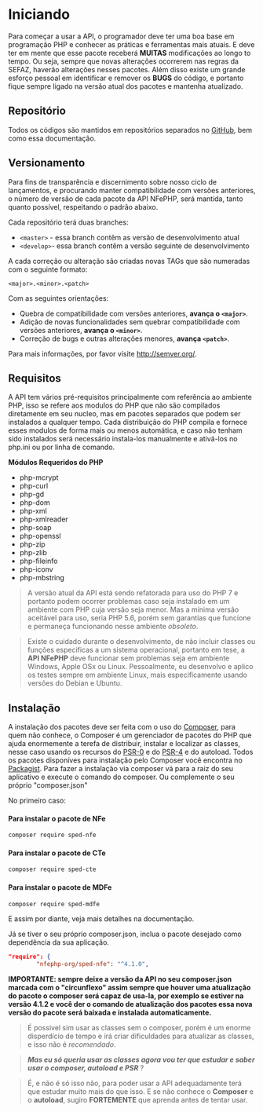 # Iniciando
Para começar a usar a API, o programador deve ter uma boa base em programação PHP e conhecer as práticas e ferramentas mais atuais. E deve ter em mente que esse pacote receberá **MUITAS** modificações ao longo to tempo. Ou seja, sempre que novas alterações ocorrerem nas regras da SEFAZ, haverão alterações nesses pacotes. Além disso existe um grande esforço pessoal em identificar e remover os **BUGS** do código, e portanto fique sempre ligado na versão atual dos pacotes e mantenha atualizado.

## Repositório
Todos os códigos são mantidos em repositórios separados no [GitHub](https://github.com/nfephp-org), bem como essa documentação.

## Versionamento
Para fins de transparência e discernimento sobre nosso ciclo de lançamentos, e procurando manter compatibilidade com versões anteriores, o número de versão de cada pacote da API NFePHP, será mantida, tanto quanto possível, respeitando o padrão abaixo.

Cada repositório terá duas branches:

* `<master>` - essa branch contêm as versão de desenvolvimento atual
* `<develop>`- essa branch contêm a versão seguinte de desenvolvimento

A cada correção ou alteração são criadas novas TAGs que são numeradas com o seguinte formato:

`<major>.<minor>.<patch>`

Com as seguintes orientações:

* Quebra de compatibilidade com versões anteriores, **avança o `<major>`**.
* Adição de novas funcionalidades sem quebrar compatibilidade com versões anteriores, **avança o `<minor>`**.
* Correção de bugs e outras alterações menores, **avança `<patch>`**.

Para mais informações, por favor visite <http://semver.org/>.

## Requisitos
A API tem vários pré-requisitos principalmente com referência ao ambiente PHP, isso se refere aos modulos do PHP que não são compilados diretamente em seu nucleo, mas em pacotes separados que podem ser instalados a qualquer tempo.
Cada distribuição do PHP compila e fornece esses modulos de forma mais ou menos automática, e caso não tenham sido instalados será necessário instala-los manualmente e ativá-los no php.ini ou por linha de comando.

**Módulos Requeridos do PHP**

- php-mcrypt
- php-curl
- php-gd
- php-dom
- php-xml
- php-xmlreader
- php-soap
- php-openssl
- php-zip
- php-zlib
- php-fileinfo
- php-iconv
- php-mbstring

> A versão atual da API está sendo refatorada para uso do PHP 7 e portanto podem ocorrer problemas caso seja instalado em um ambiente com PHP cuja versão seja menor. Mas a mínima versão aceitável para uso, seria PHP 5.6, porém sem garantias que funcione e permaneça funcionando nesse ambiente *obsoleto*.

> Existe o cuidado durante o desenvolvimento, de não incluir classes ou funções especificas a um sistema operacional, portanto em tese, a **API NFePHP** deve funcionar sem problemas seja em ambiente Windows, Apple OSx ou Linux. Pessoalmente, eu desenvolvo e aplico os testes sempre em ambiente Linux, mais especificamente usando versões do Debian e Ubuntu.

## Instalação
A instalação dos pacotes deve ser feita com o uso do [Composer](https://getcomposer.org/), para quem não conhece, o Composer é um gerenciador de pacotes do PHP que ajuda enormemente a terefa de distribuir, instalar e localizar as classes, nesse caso usando os recursos do [PSR-0](http://www.php-fig.org/psr/psr-0/pt-br/) e do [PSR-4](http://www.php-fig.org/psr/psr-4/) e do autoload. Todos os pacotes disponíves para instalação pelo Composer você encontra no [Packagist](https://packagist.org/).
Para fazer a instalação via composer vá para a raiz do seu aplicativo e execute o comando do composer. Ou complemente o seu próprio "composer.json"

No primeiro caso:

#### Para instalar o pacote de NFe
```bash
composer require sped-nfe
```
#### Para instalar o pacote de CTe
```bash
composer require sped-cte
```
#### Para instalar o pacote de MDFe
```bash
composer require sped-mdfe
```

E assim por diante, veja mais detalhes na documentação.

Já se tiver o seu próprio composer.json, inclua o pacote desejado como dependência da sua aplicação.
```json
"require": {
        "nfephp-org/sped-nfe": "^4.1.0",

```
**IMPORTANTE: sempre deixe a versão da API no seu composer.json marcada com o "circunflexo" assim sempre que houver uma atualização do pacote o composer será capaz de usa-la, por exemplo se estiver na versão 4.1.2 e você der o comando de atualização dos pacotes essa nova versão do pacote será baixada e instalada automaticamente.**


> É possivel sim usar as classes sem o composer, porém é um enorme disperdício de tempo e irá criar dificuldades para atualizar as classes, e isso não é _recomendado_.

> _**Mas eu só queria usar as classes agora vou ter que estudar e saber usar o composer, autoload e PSR**_ ?

> É, e não é só isso não, para poder usar a API adequadamente terá que estudar muito mais do que isso. E se não conhece o **Composer** e o **autoload**, sugiro **FORTEMENTE** que aprenda antes de tentar usar.
